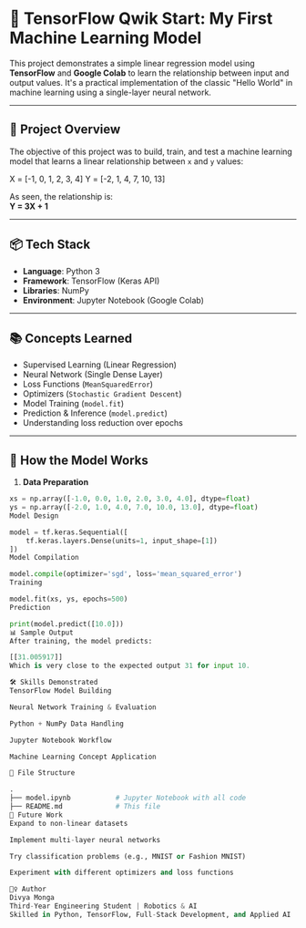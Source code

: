 # 🧠 TensorFlow Qwik Start: My First Machine Learning Model

This project demonstrates a simple linear regression model using **TensorFlow** and **Google Colab** to learn the relationship between input and output values. It's a practical implementation of the classic "Hello World" in machine learning using a single-layer neural network.

---

## 🚀 Project Overview

The objective of this project was to build, train, and test a machine learning model that learns a linear relationship between `x` and `y` values:

X = [-1, 0, 1, 2, 3, 4]
Y = [-2, 1, 4, 7, 10, 13]


As seen, the relationship is:  
**Y = 3X + 1**

---

## 📦 Tech Stack

- **Language**: Python 3  
- **Framework**: TensorFlow (Keras API)  
- **Libraries**: NumPy  
- **Environment**: Jupyter Notebook (Google Colab)

---

## 📚 Concepts Learned

- Supervised Learning (Linear Regression)
- Neural Network (Single Dense Layer)
- Loss Functions (`MeanSquaredError`)
- Optimizers (`Stochastic Gradient Descent`)
- Model Training (`model.fit`)
- Prediction & Inference (`model.predict`)
- Understanding loss reduction over epochs

---

## 🧪 How the Model Works

1. **Data Preparation**
```python
xs = np.array([-1.0, 0.0, 1.0, 2.0, 3.0, 4.0], dtype=float)
ys = np.array([-2.0, 1.0, 4.0, 7.0, 10.0, 13.0], dtype=float)
Model Design

model = tf.keras.Sequential([
    tf.keras.layers.Dense(units=1, input_shape=[1])
])
Model Compilation

model.compile(optimizer='sgd', loss='mean_squared_error')
Training

model.fit(xs, ys, epochs=500)
Prediction

print(model.predict([10.0]))
📊 Sample Output
After training, the model predicts:

[[31.005917]]
Which is very close to the expected output 31 for input 10.

🛠 Skills Demonstrated
TensorFlow Model Building

Neural Network Training & Evaluation

Python + NumPy Data Handling

Jupyter Notebook Workflow

Machine Learning Concept Application

📁 File Structure

.
├── model.ipynb           # Jupyter Notebook with all code
├── README.md             # This file
🧠 Future Work
Expand to non-linear datasets

Implement multi-layer neural networks

Try classification problems (e.g., MNIST or Fashion MNIST)

Experiment with different optimizers and loss functions

🙋‍♀️ Author
Divya Monga
Third-Year Engineering Student | Robotics & AI
Skilled in Python, TensorFlow, Full-Stack Development, and Applied AI

